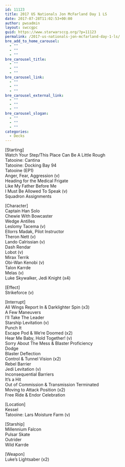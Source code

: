 ```yaml
---
id: 11123
title: 2017 US Nationals Jon McFarland Day 1 LS
date: 2017-07-28T11:02:53+00:00
author: pwsadmin
layout: swccgpc
guid: https://www.starwarsccg.org/?p=11123
permalink: /2017-us-nationals-jon-mcfarland-day-1-ls/
bre_add_to_home_carousel:
  - ""
  - ""
  - ""
bre_carousel_title:
  - ""
  - ""
  - ""
bre_carousel_link:
  - ""
  - ""
  - ""
bre_carousel_external_link:
  - ""
  - ""
  - ""
bre_carousel_slogan:
  - ""
  - ""
  - ""
categories:
  - Decks
---
```

[Starting]  
Watch Your Step/This Place Can Be A Little Rough  
Tatooine: Cantina  
Tatooine: Docking Bay 94  
Tatooine (EP1)  
Anger, Fear, Aggression (v)  
Heading for the Medical Frigate  
Like My Father Before Me  
I Must Be Allowed To Speak (v)  
Squadron Assignments

[Character]  
Captain Han Solo  
Chewie With Bowcaster  
Wedge Antilles  
Leslomy Tacema (v)  
Ellorrs Madak, Pilot Instructor  
Theron Nett (v)  
Lando Calrissian (v)  
Dash Rendar  
Lobot (v)  
Mirax Terrik  
Obi-Wan Kenobi (v)  
Talon Karrde  
Melas (v)  
Luke Skywalker, Jedi Knight (x4)

[Effect]  
Strikeforce (v)

[Interrupt]  
All Wings Report In & Darklighter Spin (x3)  
A Few Maneuvers  
I&#8217;ll Take The Leader  
Starship Levitation (v)  
Punch It  
Escape Pod & We&#8217;re Doomed (x2)  
Hear Me Baby, Hold Together! (v)  
Sorry About The Mess & Blaster Proficiency  
Dodge  
Blaster Deflection  
Control & Tunnel Vision (x2)  
Rebel Barrier  
Jedi Levitation (v)  
Inconsequential Barriers  
It&#8217;s a Hit  
Out of Commission & Transmission Terminated  
Moving to Attack Position (x2)  
Free Ride & Endor Celebration

[Location]  
Kessel  
Tatooine: Lars Moisture Farm (v)

[Starship]  
Millennium Falcon  
Pulsar Skate  
Outrider  
Wild Karrde

[Weapon]  
Luke&#8217;s Lightsaber (x2)
